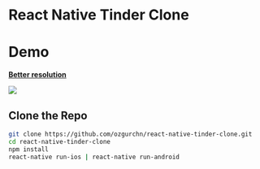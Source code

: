 # React Native Tinder Clone

# Demo
<a href="https://gfycat.com/GrossCheeryApisdorsatalaboriosa" target="_blank"><strong>Better resolution</strong></a>

![](https://thumbs.gfycat.com/GrossCheeryApisdorsatalaboriosa-size_restricted.gif)

## Clone the Repo
```sh
git clone https://github.com/ozgurchn/react-native-tinder-clone.git
cd react-native-tinder-clone 
npm install
react-native run-ios | react-native run-android
```
